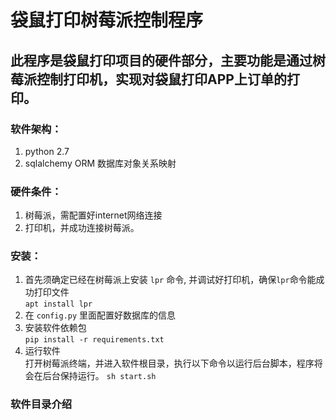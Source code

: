 # 袋鼠打印树莓派控制程序

## 此程序是袋鼠打印项目的硬件部分，主要功能是通过树莓派控制打印机，实现对袋鼠打印APP上订单的打印。

### 软件架构：
1. python 2.7
2. sqlalchemy ORM 数据库对象关系映射
### 硬件条件：
1. 树莓派，需配置好internet网络连接
2. 打印机，并成功连接树莓派。

### 安装：
1. 首先须确定已经在树莓派上安装 `lpr` 命令, 并调试好打印机，确保`lpr`命令能成功打印文件 \
`apt install lpr`
2. 在 `config.py` 里面配置好数据库的信息
3. 安装软件依赖包 \
`pip install -r requirements.txt`
4. 运行软件 \
打开树莓派终端，并进入软件根目录，执行以下命令以运行后台脚本，程序将会在后台保持运行。
`sh start.sh`

### 软件目录介绍

    
